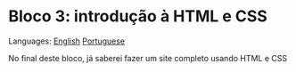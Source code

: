 # Bloco 3: introdução à HTML e CSS

Languages: [English](https://github.com/mayusatori/trybe-exercises/blob/main/exercises/B3/README.en.md#block-3-introduction-to-html-and-css) [Portuguese](https://github.com/mayusatori/trybe-exercises/blob/main/exercises/B3/README.md#bloco-3-introdu%C3%A7%C3%A3o-%C3%A0-html-e-css)

No final deste bloco, já saberei fazer um site completo usando HTML e CSS 
